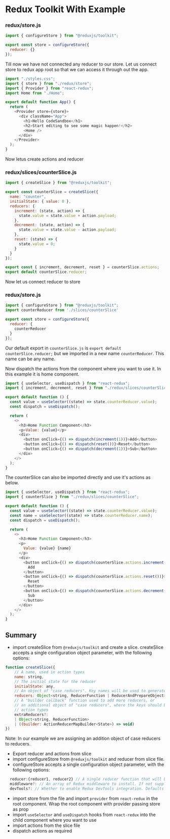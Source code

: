 # Redux Toolkit With Example

### redux/store.js

```js
import { configureStore } from "@reduxjs/toolkit";

export const store = configureStore({
  reducer: {}
});
```

Till now we have not connected any reducer to our store. Let us connect store to redux app root so that we can access it through out the app.

```js
import "./styles.css";
import { store } from "./redux/store";
import { Provider } from "react-redux";
import Home from "./Home";

export default function App() {
  return (
    <Provider store={store}>
      <div className="App">
        <h1>Hello CodeSandbox</h1>
        <h2>Start editing to see some magic happen!</h2>
        <Home />
      </div>
    </Provider>
  );
}
```

Now letus create actions and reducer

### redux/slices/counterSlice.js

```js
import { createSlice } from "@reduxjs/toolkit";

export const counterSlice = createSlice({
  name: "counter",
  initialState: { value: 0 },
  reducers: {
    increment: (state, action) => {
      state.value = state.value + action.payload;
    },
    decrement: (state, action) => {
      state.value = state.value - action.payload;
    },
    reset: (state) => {
      state.value = 0;
    }
  }
});

export const { increment, decrement, reset } = counterSlice.actions;
export default counterSlice.reducer;
```

Now let us connect reducer to store

### redux/store.js

```js
import { configureStore } from "@reduxjs/toolkit";
import counterReducer from './slices/counterSlice'

export const store = configureStore({
  reducer: {
    counterReducer
  }
});
```

Our default export in `counterSlice.js` is `export default counterSlice.reducer;` but we imported in a new name `counterReducer`. This name can be any name.

Now dispatch the actions from the component where you want to use it. In this example it is home component.

```js
import { useSelector, useDispatch } from "react-redux";
import { increment, decrement, reset } from "./redux/slices/counterSlice";

export default function () {
  const value = useSelector((state) => state.counterReducer.value);
  const dispatch = useDispatch();

  return (
    <>
      <h3>Home Function Component</h3>
      <p>Value: {value}</p>
      <div>
        <button onClick={() => dispatch(increment(1))}>Add</button>
        <button onClick={() => dispatch(reset())}>Reset</button>
        <button onClick={() => dispatch(decrement(1))}>Sub</button>
      </div>
    </>
  );
}
```

The counterSlice can also be imported directly and use it's actions as below.

```js
import { useSelector, useDispatch } from "react-redux";
import { counterSlice } from "./redux/slices/counterSlice";

export default function () {
  const value = useSelector((state) => state.counterReducer.value);
  const name = useSelector((state) => state.counterReducer.name);
  const dispatch = useDispatch();

  return (
    <>
      <h3>Home Function Component</h3>
      <p>
        Value: {value} {name}
      </p>
      <div>
        <button onClick={() => dispatch(counterSlice.actions.increment(1))}>
          Add
        </button>
        <button onClick={() => dispatch(counterSlice.actions.reset())}>
          Reset
        </button>
        <button onClick={() => dispatch(counterSlice.actions.decrement(1))}>
          Sub
        </button>
      </div>
    </>
  );
}
```

## Summary 

- import createSlice from `@reduxjs/toolkit` and create a slice. createSlice accepts a single configuration object parameter, with the following options:
```js
function createSlice({
    // A name, used in action types
    name: string,
    // The initial state for the reducer
    initialState: any,
    // An object of "case reducers". Key names will be used to generate actions.
    reducers: Object<string, ReducerFunction | ReducerAndPrepareObject>
    // A "builder callback" function used to add more reducers, or
    // an additional object of "case reducers", where the keys should be other
    // action types
    extraReducers?:
    | Object<string, ReducerFunction>
    | ((builder: ActionReducerMapBuilder<State>) => void)
})
```
Note: In our example we are assigning an addition object of case reducers to reducers.

- Export reducer and actions from slice
- import configureStore from `@reduxjs/toolkit` and reducer from slice file.
- configureStore accepts a single configuration object parameter, with the following options:

```js
  reducer:{reducer1, reducer2} // A single reducer function that will be used as the root reducer,
  middleware?: // An array of Redux middleware to install. If not supplied, defaults to the set of middleware returned by `getDefaultMiddleware()`.
  devTools?: // Whether to enable Redux DevTools integration. Defaults to `true`.
```
- import store from the file and import `provider` from `react-redux` in the root component. Wrap the root component with provider passing store as prop
- import `useSelector` and `useDispatch` hooks from `react-redux` into the child component where you want to use
- import actions from the slice file
- dispatch actions as required
